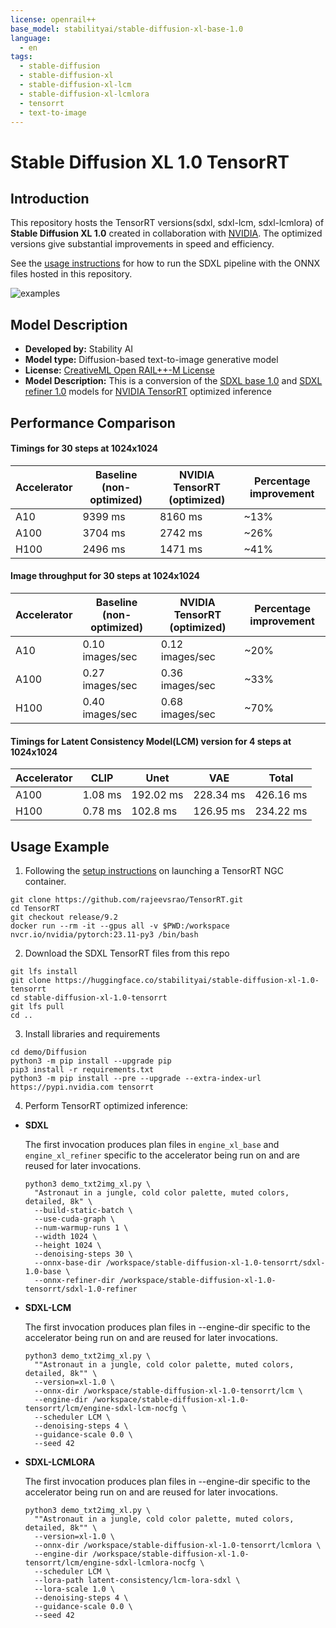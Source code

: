 ```yaml
---
license: openrail++
base_model: stabilityai/stable-diffusion-xl-base-1.0
language:
  - en
tags:
  - stable-diffusion
  - stable-diffusion-xl
  - stable-diffusion-xl-lcm
  - stable-diffusion-xl-lcmlora
  - tensorrt
  - text-to-image
---
```


# Stable Diffusion XL 1.0 TensorRT

## Introduction

This repository hosts the TensorRT versions(sdxl, sdxl-lcm, sdxl-lcmlora) of **Stable Diffusion XL 1.0** created in collaboration with [NVIDIA](https://huggingface.co/nvidia). The optimized versions give substantial improvements in speed and efficiency.

See the [usage instructions](#usage-example) for how to run the SDXL pipeline with the ONNX files hosted in this repository. 


![examples](./examples.jpg)

## Model Description

- **Developed by:** Stability AI
- **Model type:** Diffusion-based text-to-image generative model
- **License:** [CreativeML Open RAIL++-M License](https://huggingface.co/stabilityai/stable-diffusion-xl-refiner-1.0/blob/main/LICENSE.md)
- **Model Description:** This is a conversion of the [SDXL base 1.0](https://huggingface.co/stabilityai/stable-diffusion-xl-base-1.0) and [SDXL refiner 1.0](https://huggingface.co/stabilityai/stable-diffusion-xl-refiner-1.0) models for [NVIDIA TensorRT](https://developer.nvidia.com/tensorrt) optimized inference


## Performance Comparison

#### Timings for 30 steps at 1024x1024

| Accelerator | Baseline (non-optimized) | NVIDIA TensorRT (optimized) | Percentage improvement |
|-------------|--------------------------|-----------------------------|------------------------|
| A10         | 9399 ms                  | 8160 ms                     | ~13%                   |
| A100        | 3704 ms                  | 2742 ms                     | ~26%                   |
| H100        | 2496 ms                  | 1471 ms                     | ~41%                   |

#### Image throughput for 30 steps at 1024x1024

| Accelerator | Baseline (non-optimized) | NVIDIA TensorRT (optimized) | Percentage improvement |
|-------------|--------------------------|-----------------------------|------------------------|
| A10         | 0.10 images/sec          | 0.12 images/sec             | ~20%                   |
| A100        | 0.27 images/sec          | 0.36 images/sec             | ~33%                   |
| H100        | 0.40 images/sec          | 0.68 images/sec             | ~70%                   |

#### Timings for Latent Consistency Model(LCM) version for 4 steps at 1024x1024

| Accelerator | CLIP                     | Unet                        | VAE                    |Total                   |
|-------------|--------------------------|-----------------------------|------------------------|------------------------|
| A100        | 1.08 ms                  | 192.02 ms                   | 228.34 ms              | 426.16 ms              |
| H100        | 0.78 ms                  | 102.8 ms                    | 126.95 ms              | 234.22 ms              |


## Usage Example

1. Following the [setup instructions](https://github.com/rajeevsrao/TensorRT/blob/release/9.2/demo/Diffusion/README.md) on launching a TensorRT NGC container.
```shell
git clone https://github.com/rajeevsrao/TensorRT.git
cd TensorRT
git checkout release/9.2
docker run --rm -it --gpus all -v $PWD:/workspace nvcr.io/nvidia/pytorch:23.11-py3 /bin/bash
```

2. Download the SDXL TensorRT files from this repo
```shell
git lfs install 
git clone https://huggingface.co/stabilityai/stable-diffusion-xl-1.0-tensorrt
cd stable-diffusion-xl-1.0-tensorrt
git lfs pull
cd ..
```

3. Install libraries and requirements
```shell
cd demo/Diffusion
python3 -m pip install --upgrade pip
pip3 install -r requirements.txt
python3 -m pip install --pre --upgrade --extra-index-url https://pypi.nvidia.com tensorrt
```

4. Perform TensorRT optimized inference:

  - **SDXL**
    
    The first invocation produces plan files in `engine_xl_base` and `engine_xl_refiner` specific to the accelerator being run on and are reused for later invocations. 

    ```
    python3 demo_txt2img_xl.py \
      "Astronaut in a jungle, cold color palette, muted colors, detailed, 8k" \
      --build-static-batch \
      --use-cuda-graph \
      --num-warmup-runs 1 \
      --width 1024 \
      --height 1024 \
      --denoising-steps 30 \
      --onnx-base-dir /workspace/stable-diffusion-xl-1.0-tensorrt/sdxl-1.0-base \
      --onnx-refiner-dir /workspace/stable-diffusion-xl-1.0-tensorrt/sdxl-1.0-refiner
    ```

  - **SDXL-LCM**
    
    The first invocation produces plan files in --engine-dir specific to the accelerator being run on and are reused for later invocations. 
    ```
    python3 demo_txt2img_xl.py \
      ""Astronaut in a jungle, cold color palette, muted colors, detailed, 8k"" \
      --version=xl-1.0 \
      --onnx-dir /workspace/stable-diffusion-xl-1.0-tensorrt/lcm \
      --engine-dir /workspace/stable-diffusion-xl-1.0-tensorrt/lcm/engine-sdxl-lcm-nocfg \
      --scheduler LCM \
      --denoising-steps 4 \
      --guidance-scale 0.0 \
      --seed 42
    
    ```
  - **SDXL-LCMLORA**

    The first invocation produces plan files in --engine-dir specific to the accelerator being run on and are reused for later invocations. 

    ```
    python3 demo_txt2img_xl.py \
      ""Astronaut in a jungle, cold color palette, muted colors, detailed, 8k"" \
      --version=xl-1.0 \
      --onnx-dir /workspace/stable-diffusion-xl-1.0-tensorrt/lcmlora \
      --engine-dir /workspace/stable-diffusion-xl-1.0-tensorrt/lcm/engine-sdxl-lcmlora-nocfg \
      --scheduler LCM \
      --lora-path latent-consistency/lcm-lora-sdxl \
      --lora-scale 1.0 \
      --denoising-steps 4 \
      --guidance-scale 0.0 \
      --seed 42
    
    ```
